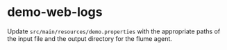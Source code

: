 demo-web-logs
=============
Update `src/main/resources/demo.properties` with the appropriate paths of the input file and the output directory for the flume agent.